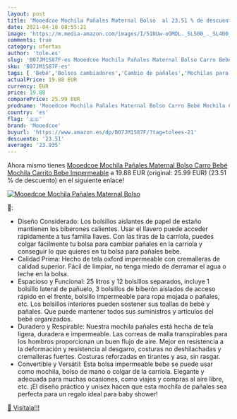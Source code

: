 ```yaml
---
layout: post
title: 'Mooedcoe Mochila Pañales Maternal Bolso  al 23.51 % de descuento'
date: 2021-04-18 08:55:21
image: 'https://m.media-amazon.com/images/I/51NUw-oGMDL._SL500_._SL400_.jpg'
comments: true
category: ofertas
author: 'tole.es'
slug: 'B07JM1S87F-es Mooedcoe Mochila Pañales Maternal Bolso Carro Bebé Mochila...'
sku: 'B07JM1S87F-es'
tags: [ 'Bebé','Bolsos cambiadores','Cambio de pañales','Mochilas para pañales','bebe','bebé','mooedcoe','pañales', ]
actualPrice: 19.88 EUR
currency: EUR
price: 19.88
comparePrice: 25.99 EUR
prodname: 'Mooedcoe Mochila Pañales Maternal Bolso Carro Bebé Mochila Carrito Bebe Impermeable'
country: 'es'
flag: '🇪🇸'
brand: 'Mooedcoe'
buyurl: 'https://www.amazon.es/dp/B07JM1S87F/?tag=tolees-21'
descuento: '23.51'
average: '23.935'
---
```


Ahora mismo tienes [Mooedcoe Mochila Pañales Maternal Bolso Carro Bebé Mochila Carrito Bebe Impermeable](https://www.amazon.es/dp/B07JM1S87F/?tag=tolees-21) a 19.88 EUR (original: 25.99 EUR) (23.51 %  de descuento) en el siguiente enlace!

[![Mooedcoe Mochila Pañales Maternal Bolso ](https://m.media-amazon.com/images/I/51NUw-oGMDL._SL500_._SL400_.jpg)](https://www.amazon.es/dp/B07JM1S87F/?tag=tolees-21)

🔎:

- Diseño Considerado: Los bolsillos aislantes de papel de estaño mantienen los biberones calientes. Usar el llavero puede acceder rápidamente a tus familia llaves. Con las tiras de la carriola, puedes colgar fácilmente tu bolsa para cambiar pañales en la carriola y conseguir lo que quieres en tu bolsa para pañales bebe.
- Calidad Prima: Hecho de tela oxford impermeable con cremalleras de calidad superior. Fácil de limpiar, no tenga miedo de derramar el agua o leche en la bolsa.
- Espacioso y Funcional: 25 litros y 12 bolsillos separados, incluye 1 bolsillo lateral de pañuelo, 3 bolsillos de biberón aislados de acceso rápido en el frente, bolsillo impermeable para ropa mojada o pañales, etc. Los bolsillos interiores pueden sostener sus toallas de bebé y pañales. Que puede mantener todos sus suministros y artículos del bebé organizados.
- Duradero y Respirable: Nuestra mochila pañales está hecha de tela ligera, duradera e impermeable. Las correas de malla transpirables para los hombros proporcionan un buen flujo de aire. Mejor en resistencia a la deformación y resistencia al desgarro, costuras no deshilachadas y cremalleras fuertes. Costuras reforzadas en tirantes y asa, sin rasgar.
- Convertible y Versátil: Esta bolsa impermeable bebe se puede usar como mochila, bolso de mano o colgar de la carriola. Elegante y adecuada para muchas ocasiones, como viajes y compras al aire libre, etc. ¡El diseño práctico y unisex hacen que esta mochila de pañales sea perfecta para un regalo ideal para baby shower!

[🛒 Visítala!!!](https://www.amazon.es/dp/B07JM1S87F/?tag=tolees-21)
